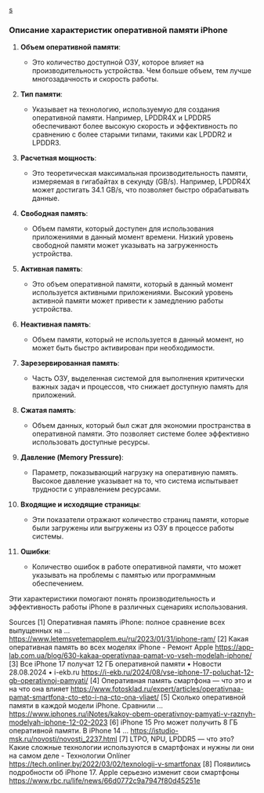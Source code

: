 [s](CPU-x:/) 
### Описание характеристик оперативной памяти iPhone

1. **Объем оперативной памяти**:
   - Это количество доступной ОЗУ, которое влияет на производительность устройства. Чем больше объем, тем лучше многозадачность и скорость работы.

2. **Тип памяти**:
   - Указывает на технологию, используемую для создания оперативной памяти. Например, LPDDR4X и LPDDR5 обеспечивают более высокую скорость и эффективность по сравнению с более старыми типами, такими как LPDDR2 и LPDDR3.

3. **Расчетная мощность**:
   - Это теоретическая максимальная производительность памяти, измеряемая в гигабайтах в секунду (GB/s). Например, LPDDR4X может достигать 34.1 GB/s, что позволяет быстро обрабатывать данные.

4. **Свободная память**:
   - Объем памяти, который доступен для использования приложениями в данный момент времени. Низкий уровень свободной памяти может указывать на загруженность устройства.

5. **Активная память**:
   - Это объем оперативной памяти, который в данный момент используется активными приложениями. Высокий уровень активной памяти может привести к замедлению работы устройства.

6. **Неактивная память**:
   - Объем памяти, который не используется в данный момент, но может быть быстро активирован при необходимости.

7. **Зарезервированная память**:
   - Часть ОЗУ, выделенная системой для выполнения критически важных задач и процессов, что снижает доступную память для приложений.

8. **Сжатая память**:
   - Объем данных, который был сжат для экономии пространства в оперативной памяти. Это позволяет системе более эффективно использовать доступные ресурсы.

9. **Давление (Memory Pressure)**:
   - Параметр, показывающий нагрузку на оперативную память. Высокое давление указывает на то, что система испытывает трудности с управлением ресурсами.

10. **Входящие и исходящие страницы**:
    - Эти показатели отражают количество страниц памяти, которые были загружены или выгружены из ОЗУ в процессе работы системы.

11. **Ошибки**:
    - Количество ошибок в работе оперативной памяти, что может указывать на проблемы с памятью или программным обеспечением.

Эти характеристики помогают понять производительность и эффективность работы iPhone в различных сценариях использования.

Sources
[1] Оперативная память iPhone: полное сравнение всех выпущенных на ... https://www.letemsvetemapplem.eu/ru/2023/01/31/iphone-ram/
[2] Какая оперативная память во всех моделях iPhone - Ремонт Apple https://app-lab.com.ua/blog/630-kakaa-operativnaa-pamat-vo-vseh-modelah-iphone/
[3] Все iPhone 17 получат 12 ГБ оперативной памяти • Новости 28.08.2024 • i-ekb.ru https://i-ekb.ru/2024/08/vse-iphone-17-poluchat-12-gb-operativnoj-pamyati/
[4] Оперативная память смартфона — что это и на что она влияет https://www.fotosklad.ru/expert/articles/operativnaa-pamat-smartfona-cto-eto-i-na-cto-ona-vliaet/
[5] Сколько оперативной памяти в каждой модели iPhone. Сравнили ... https://www.iphones.ru/iNotes/kakoy-obem-operativnoy-pamyati-v-raznyh-modelyah-iphone-12-02-2023
[6] iPhone 15 Pro может получить 8 ГБ оперативной памяти. В iPhone 14 ... https://istudio-msk.ru/novosti/novosti_2237.html
[7] LTPO, NPU, LPDDR5 — что это? Какие сложные технологии используются в смартфонах и нужны ли они на самом деле - Технологии Onlíner https://tech.onliner.by/2022/03/02/texnologii-v-smartfonax
[8] Появились подробности об iPhone 17. Apple серьезно изменит свои смартфоны https://www.rbc.ru/life/news/66d0772c9a7947f80d45251e
